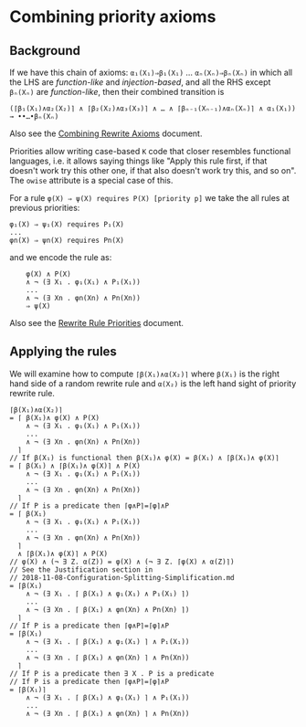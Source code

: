 Combining priority axioms
=========================

Background
----------

If we have this chain of axioms: `α₁(X₁)⇒β₁(X₁)` … `αₙ(Xₙ)⇒βₙ(Xₙ)` in which
all the LHS are *function-like* and *injection-based*, and all the RHS
except `βₙ(Xₙ)` are *function-like*, then their combined transition is

```
(⌈β₁(X₁)∧α₂(X₂)⌉ ∧ ⌈β₂(X₂)∧α₃(X₃)⌉ ∧ … ∧ ⌈βₙ₋₁(Xₙ₋₁)∧αₙ(Xₙ)⌉ ∧ α₁(X₁)) → ••…•βₙ(Xₙ)
```

Also see the [Combining Rewrite Axioms](2019-09-09-Combining-Rewrite-Axioms.md)
document.

Priorities allow writing case-based `K` code that closer resembles functional
languages, i.e. it allows saying things like "Apply this rule first,
if that doesn't work try this other one, if that also doesn't work try
this, and so on". The `owise` attribute is a special case of this.

For a rule `φ(X) ⇒ ψ(X) requires P(X) [priority p]` we take the all
rules at previous priorities:
```
φ₁(X) ⇒ ψ₁(X) requires P₁(X)
...
φn(X) ⇒ ψn(X) requires Pn(X)
```
and we encode the rule as:
```
    φ(X) ∧ P(X)
    ∧ ¬ (∃ X₁ . φ₁(X₁) ∧ P₁(X₁))
    ...
    ∧ ¬ (∃ Xn . φn(Xn) ∧ Pn(Xn))
    ⇒ ψ(X)
```

Also see the [Rewrite Rule Priorities](2020-06-22-Rewrite-Rule-Priorities.md)
document.

Applying the rules
------------------

We will examine how to compute `⌈β(X₁)∧α(X₂)⌉` where `β(X₁)` is the right
hand side of a random rewrite rule and `α(X₂)` is the left hand sight of
priority rewrite rule.

```
⌈β(X₁)∧α(X₂)⌉
= ⌈ β(X₁)∧ φ(X) ∧ P(X)
    ∧ ¬ (∃ X₁ . φ₁(X₁) ∧ P₁(X₁))
    ...
    ∧ ¬ (∃ Xn . φn(Xn) ∧ Pn(Xn))
  ⌉
// If β(X₁) is functional then β(X₁)∧ φ(X) = β(X₁) ∧ ⌈β(X₁)∧ φ(X)⌉
= ⌈ β(X₁) ∧ ⌈β(X₁)∧ φ(X)⌉ ∧ P(X)
    ∧ ¬ (∃ X₁ . φ₁(X₁) ∧ P₁(X₁))
    ...
    ∧ ¬ (∃ Xn . φn(Xn) ∧ Pn(Xn))
  ⌉
// If P is a predicate then ⌈φ∧P⌉=⌈φ⌉∧P
= ⌈ β(X₁)
    ∧ ¬ (∃ X₁ . φ₁(X₁) ∧ P₁(X₁))
    ...
    ∧ ¬ (∃ Xn . φn(Xn) ∧ Pn(Xn))
  ⌉
  ∧ ⌈β(X₁)∧ φ(X)⌉ ∧ P(X)
// φ(X) ∧ (¬ ∃ Z. α(Z)) = φ(X) ∧ (¬ ∃ Z. ⌈φ(X) ∧ α(Z)⌉)
// See the Justification section in
// 2018-11-08-Configuration-Splitting-Simplification.md
= ⌈β(X₁)
    ∧ ¬ (∃ X₁ . ⌈ β(X₁) ∧ φ₁(X₁) ∧ P₁(X₁) ⌉)
    ...
    ∧ ¬ (∃ Xn . ⌈ β(X₁) ∧ φn(Xn) ∧ Pn(Xn) ⌉)
  ⌉
// If P is a predicate then ⌈φ∧P⌉=⌈φ⌉∧P
= ⌈β(X₁)
    ∧ ¬ (∃ X₁ . ⌈ β(X₁) ∧ φ₁(X₁) ⌉ ∧ P₁(X₁))
    ...
    ∧ ¬ (∃ Xn . ⌈ β(X₁) ∧ φn(Xn) ⌉ ∧ Pn(Xn))
  ⌉
// If P is a predicate then ∃ X . P is a predicate
// If P is a predicate then ⌈φ∧P⌉=⌈φ⌉∧P
= ⌈β(X₁)⌉
    ∧ ¬ (∃ X₁ . ⌈ β(X₁) ∧ φ₁(X₁) ⌉ ∧ P₁(X₁))
    ...
    ∧ ¬ (∃ Xn . ⌈ β(X₁) ∧ φn(Xn) ⌉ ∧ Pn(Xn))
```
